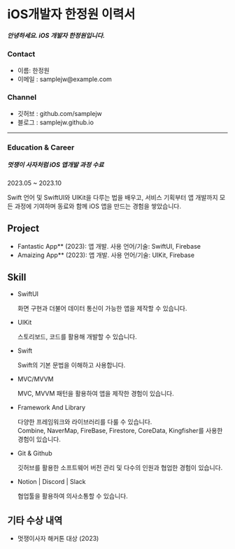 <h1> iOS개발자 한정원 이력서</h1>

<h5>안녕하세요. iOS 개발자 한정원입니다.</h5>

<h3>Contact</h3> 
<ul>
  <li>
    이름: 한정원
  </li>
  <li>
    이메일 : samplejw@example.com
  </li>
</ul>


<h3>Channel</h3> 
<ul>
  <li>깃허브 : github.com/samplejw
  </li>
  <li>블로그 : samplejw.github.io
  </li>
</ul>

---

<h3>Education &  Career</h3> 

<h5>멋쟁이 사자처럼  iOS 앱개발 과정 수료</h5>
<p>2023.05 ~ 2023.10</p>
<p>Swift 언어 및 SwiftUI와 UIKit을 다루는 법을 배우고, 서비스 기획부터 앱 개발까지 모든 과정에 기여하며 동료와 함께 iOS 앱을 만드는 경험을 쌓았습니다. </p>

<h2>Project</h2> 
<ul>
  <li>
    Fantastic App** (2023): 앱 개발. 사용 언어/기술: SwiftUI, Firebase
  </li>
  <li>
    Amaizing App** (2023): 앱 개발. 사용 언어/기술: UIKit, Firebase
  </li>
</ul>


<h2>Skill</h2> 
<ul>
  <li>SwiftUI</li>
  <p>화면 구현과 더불어 데이터 통신이 가능한 앱을 제작할 수 있습니다. 
 </p>
  <li>UIKit</li>
  <p>스토리보드, 코드를 활용해 개발할 수 있습니다.</p>
  <li>Swift</li>
  <p>Swift의 기본 문법을 이해하고 사용합니다.</p>
  <li>MVC/MVVM</li>
  <p>MVC, MVVM 패턴을 활용하여 앱을 제작한 경험이 있습니다.</p>
  <li>Framework And Library</li>
  <p>다양한 프레임워크와 라이브러리를 다룰 수 있습니다.<br>Combine, NaverMap, FireBase, Firestore, CoreData, Kingfisher를 사용한 경험이 있습니다.</p>
  <li>Git & Github</li>
  <p>깃허브를 활용한 소프트웨어 버전 관리 및 다수의 인원과 협업한 경험이 있습니다.</p>
  <li>Notion | Discord | Slack</li>
  <p>협업툴을 활용하여 의사소통할 수 있습니다.</p>
</ul>


<h2>기타 수상 내역</h2> 
<ul>
  <li>
    멋쟁이사자 해커톤 대상 (2023)
  </li>
</ul>
